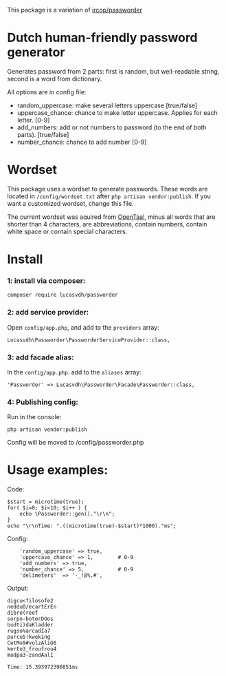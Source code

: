 This package is a variation of [ircop/passworder](https://github.com/ircop/passworder)

# Dutch human-friendly password generator

Generates password from 2 parts: first is random, but well-readable string, second is a word from dictionary.

All options are in config file:

 - random_uppercase: make several letters uppercase [true/false]
 - uppercase_chance: chance to make letter uppercase. Applies for each letter. [0-9]
 - add_numbers: add or not numbers to password (to the end of both parts). [true/false]
 - number_chance: chance to add number [0-9]

# Wordset
This package uses a wordset to generate passwords. These words are located in `/config/wordset.txt` after `php artisan vendor:publish`. If you want a customized wordset, change this file.

The current wordset was aquired from [OpenTaal](http://www.opentaal.org/), minus all words that are shorter than 4 characters, are abbreviations, contain numbers, contain white space or contain special characters.


# Install

### 1: install via composer:
```
composer require lucasvdh/passworder
```

### 2: add service provider:

Open `config/app.php`, and add to the `providers` array:
```
Lucasvdh\Passworder\PassworderServiceProvider::class,
```

### 3: add facade alias:

In the `config/app.php`. add to the `aliases` array:
```
'Passworder' => Lucasvdh\Passworder\Facade\Passworder::class,
```

### 4: Publishing config:

Run in the console:
```
php artisan vendor:publish
```
Config will be moved to /config/passworder.php

# Usage examples:

Code:
```
$start = microtime(true);
for( $i=0; $i<10; $i++ ) {
	echo \Passworder::gen()."\r\n";
}
echo "\r\nTime: ".((microtime(true)-$start)*1000)."ms";
```

Config:
```
	'random_uppercase' => true,
	'uppercase_chance' => 1,        # 0-9
	'add_numbers' => true,
	'number_chance' => 5,           # 0-9
	'delimeters'  => '-_!@%.#',
```

Output:
```
digcu<filosofe2
neddu0/ecartErEn
dibre(reef
sorpo-boterDOos
budti)daKladder
rugso%arcadIa7
purcu5!kweking
CetMo9#volzAliG6
kerto3_froufrou4
madpa3-zandAal1

Time: 15.393972396851ms
```
